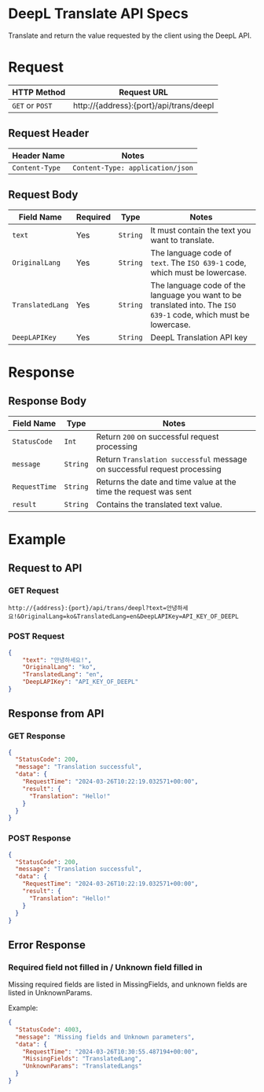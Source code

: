 # DeepL Translate API Specs
Translate and return the value requested by the client using the DeepL API.

# Request
| HTTP Method | Request URL |
|-------------|-------------|
| `GET` or `POST` | http://{address}:{port}/api/trans/deepl |

## Request Header
| Header Name | Notes |
|-------------|-------|
| `Content-Type` | `Content-Type: application/json` |

## Request Body
| Field Name | Required | Type | Notes |
|------------|----------|------|-------|
| `text` | Yes | `String` | It must contain the text you want to translate. |
| `OriginalLang` | Yes | `String` | The language code of `text`. The `ISO 639-1` code, which must be lowercase. |
| `TranslatedLang` | Yes | `String` | The language code of the language you want to be translated into. The `ISO 639-1` code, which must be lowercase. |
| `DeepLAPIKey` | Yes | `String` | DeepL Translation API key |

# Response
## Response Body
| Field Name | Type | Notes |
|------------|----------|------|
| `StatusCode` | `Int` | Return `200` on successful request processing |
| `message` | `String` | Return `Translation successful` message on successful request processing |
| `RequestTime` | `String` | Returns the date and time value at the time the request was sent |
| `result` | `String` | Contains the translated text value. |

# Example
## Request to API
### GET Request
```url
http://{address}:{port}/api/trans/deepl?text=안녕하세요!&OriginalLang=ko&TranslatedLang=en&DeepLAPIKey=API_KEY_OF_DEEPL
```

### POST Request
```json
{
    "text": "안녕하세요!",
    "OriginalLang": "ko",
    "TranslatedLang": "en",
    "DeepLAPIKey": "API_KEY_OF_DEEPL"
}
```

## Response from API
### GET Response
```json
{
  "StatusCode": 200,
  "message": "Translation successful",
  "data": {
    "RequestTime": "2024-03-26T10:22:19.032571+00:00",
    "result": {
      "Translation": "Hello!"
    }
  }
}
```

### POST Response
```json
{
  "StatusCode": 200,
  "message": "Translation successful",
  "data": {
    "RequestTime": "2024-03-26T10:22:19.032571+00:00",
    "result": {
      "Translation": "Hello!"
    }
  }
}
```

## Error Response
### Required field not filled in / Unknown field filled in
Missing required fields are listed in MissingFields, and unknown fields are listed in UnknownParams.

Example:
```json
{
  "StatusCode": 4003,
  "message": "Missing fields and Unknown parameters",
  "data": {
    "RequestTime": "2024-03-26T10:30:55.487194+00:00",
    "MissingFields": "TranslatedLang",
    "UnknownParams": "TranslatedLangs"
  }
}
```